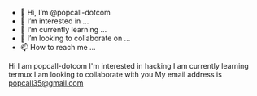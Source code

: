 - 👋 Hi, I’m @popcall-dotcom
- 👀 I’m interested in ...
- 🌱 I’m currently learning ...
- 💞️ I’m looking to collaborate on ...
- 📫 How to reach me ...

<!---
popcall-dotcom/popcall-dotcom is a ✨ special ✨ repository because its `README.md` (this file) appears on your GitHub profile.
You can click the Preview link to take a look at your changes.
--->
Hi I am popcall-dotcom
I'm interested in hacking
I am currently learning termux
I am looking to collaborate with you
My email address is popcall35@gmail.com
